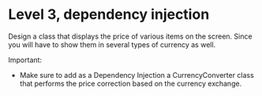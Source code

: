 # Level 3, dependency injection
Design a class that displays the price of various items on the screen. Since you will have to show them in several types of currency as well.

Important:
- Make sure to add as a Dependency Injection a CurrencyConverter class that performs the price correction based on the currency exchange.